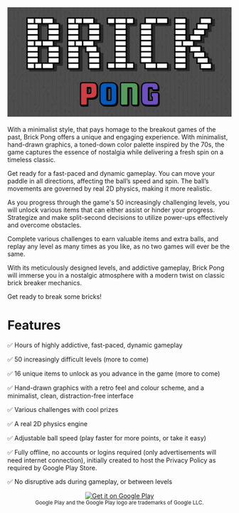 <div align="center"><img alt='Brick Pong' src='/Screenshots/main.png'></div>

<br />
With a minimalist style, that pays homage to the breakout games of the past, Brick Pong offers a unique and engaging experience. With minimalist, hand-drawn graphics, a toned-down color palette inspired by the 70s, the game captures the essence of nostalgia while delivering a fresh spin on a timeless classic.

Get ready for a fast-paced and dynamic gameplay. You can move your paddle in all directions, affecting the ball’s speed and spin. The ball’s movements are governed by real 2D physics, making it more realistic. 

As you progress through the game's 50 increasingly challenging levels, you will unlock various items that can either assist or hinder your progress. Strategize and make split-second decisions to utilize power-ups effectively and overcome obstacles.

Complete various challenges to earn valuable items and extra balls, and replay any level as many times as you like, as no two games will ever be the same.

With its meticulously designed levels, and addictive gameplay, Brick Pong will immerse you in a nostalgic atmosphere with a modern twist on classic brick breaker mechanics.

Get ready to break some bricks!


# Features

✅ Hours of highly addictive, fast-paced, dynamic gameplay

✅ 50 increasingly difficult levels (more to come)

✅ 16 unique items to unlock as you advance in the game (more to come)

✅ Hand-drawn graphics with a retro feel and colour scheme, and a minimalist, clean, distraction-free interface

✅ Various challenges with cool prizes

✅ A real 2D physics engine

✅ Adjustable ball speed (play faster for more points, or take it easy)

✅ Fully offline, no accounts or logins required (only advertisements will need internet connection), initially created to host the Privacy Policy as required by Google Play Store.

✅ No disruptive ads during gameplay, or between levels


<div align="center"><a href='https://play.google.com/store/apps/details?id=com.attilaoroszdev.brickpong&pcampaignid=pcampaignidMKT-Other-global-all-co-prtnr-py-PartBadge-Mar2515-1'><img alt='Get it on Google Play' src='https://play.google.com/intl/en_us/badges/static/images/badges/en_badge_web_generic.png'/></a></div>

<div align="center"><sup>Google Play and the Google Play logo are trademarks of Google LLC.</sup></div>
